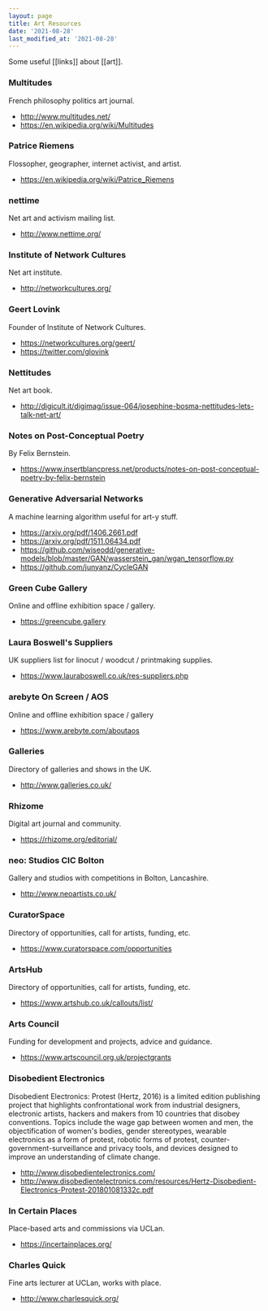 ```yaml
---
layout: page
title: Art Resources
date: '2021-08-28'
last_modified_at: '2021-08-28'
---
```


Some useful [[links]] about [[art]].

### Multitudes

French philosophy politics art journal.

* <http://www.multitudes.net/>
* <https://en.wikipedia.org/wiki/Multitudes>


### Patrice Riemens

Flossopher, geographer, internet activist, and artist.

* <https://en.wikipedia.org/wiki/Patrice_Riemens>

### nettime

Net art and activism mailing list.

* <http://www.nettime.org/>

### Institute of Network Cultures

Net art institute.

* <http://networkcultures.org/>

### Geert Lovink

Founder of Institute of Network Cultures.

* <https://networkcultures.org/geert/>
* <https://twitter.com/glovink>

### Nettitudes

Net art book.

* <http://digicult.it/digimag/issue-064/josephine-bosma-nettitudes-lets-talk-net-art/>


### Notes on Post-Conceptual Poetry

By Felix Bernstein.

* <https://www.insertblancpress.net/products/notes-on-post-conceptual-poetry-by-felix-bernstein>

### Generative Adversarial Networks

A machine learning algorithm useful for art-y stuff.

* <https://arxiv.org/pdf/1406.2661.pdf>
* <https://arxiv.org/pdf/1511.06434.pdf>
* <https://github.com/wiseodd/generative-models/blob/master/GAN/wasserstein_gan/wgan_tensorflow.py>
* <https://github.com/junyanz/CycleGAN>

### Green Cube Gallery

Online and offline exhibition space / gallery.

* <https://greencube.gallery>

### Laura Boswell's Suppliers

UK suppliers list for linocut / woodcut / printmaking supplies.

* <https://www.lauraboswell.co.uk/res-suppliers.php>

### arebyte On Screen / AOS

Online and offline exhibition space / gallery

* <https://www.arebyte.com/aboutaos>

### Galleries

Directory of galleries and shows in the UK.

* <http://www.galleries.co.uk/>

### Rhizome

Digital art journal and community.

* <https://rhizome.org/editorial/>

### neo: Studios CIC Bolton

Gallery and studios with competitions in Bolton, Lancashire.

* <http://www.neoartists.co.uk/>

### CuratorSpace

Directory of opportunities, call for artists, funding, etc.

* <https://www.curatorspace.com/opportunities>

### ArtsHub

Directory of opportunities, call for artists, funding, etc.

* <https://www.artshub.co.uk/callouts/list/>

### Arts Council

Funding for development and projects, advice and guidance.

* <https://www.artscouncil.org.uk/projectgrants>

### Disobedient Electronics

Disobedient Electronics: Protest (Hertz, 2016) is a limited edition publishing project that highlights confrontational work from industrial designers, electronic artists, hackers and makers from 10 countries that disobey conventions. Topics include the wage gap between women and men, the objectification of women's bodies, gender stereotypes, wearable electronics as a form of protest, robotic forms of protest, counter-government-surveillance and privacy tools, and devices designed to improve an understanding of climate change.

* <http://www.disobedientelectronics.com/>
* <http://www.disobedientelectronics.com/resources/Hertz-Disobedient-Electronics-Protest-201801081332c.pdf>

### In Certain Places

Place-based arts and commissions via UCLan.

* <https://incertainplaces.org/>

### Charles Quick

Fine arts lecturer at UCLan, works with place.

* <http://www.charlesquick.org/>

